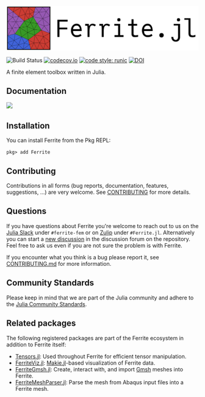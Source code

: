 <picture>
  <source media="(prefers-color-scheme: light)" srcset="https://github.com/Ferrite-FEM/Ferrite.jl/blob/master/docs/src/assets/logo-horizontal.svg">
  <source media="(prefers-color-scheme: dark)" srcset="https://github.com/Ferrite-FEM/Ferrite.jl/blob/master/docs/src/assets/logo-horizontal-dark.svg">
  <img alt="Ferrite.jl logo." src="https://github.com/Ferrite-FEM/Ferrite.jl/blob/master/docs/src/assets/logo-horizontal.svg">
</picture>

![Build Status](https://github.com/Ferrite-FEM/Ferrite.jl/actions/workflows/Test.yml/badge.svg?event=push)
[![codecov.io](https://codecov.io/github/Ferrite-FEM/Ferrite.jl/coverage.svg?branch=master)](https://codecov.io/github/Ferrite-FEM/Ferrite.jl?branch=master)
[![code style: runic](https://img.shields.io/badge/code_style-%E1%9A%B1%E1%9A%A2%E1%9A%BE%E1%9B%81%E1%9A%B2-black)](https://github.com/fredrikekre/Runic.jl)
[![DOI](https://zenodo.org/badge/DOI/10.5281/zenodo.13862652.svg)](https://doi.org/10.5281/zenodo.13862652)

A finite element toolbox written in Julia.

## Documentation

[![][docs-stable-img]][docs-stable-url]

## Installation
You can install Ferrite from the Pkg REPL:
```
pkg> add Ferrite
```

## Contributing

Contributions in all forms (bug reports, documentation, features, suggestions, ...) are very
welcome. See [CONTRIBUTING](CONTRIBUTING.md) for more details.

## Questions

If you have questions about Ferrite you're welcome to reach out to us on the [Julia
Slack][julia-slack] under `#ferrite-fem` or on [Zulip][julia-zulip] under `#Ferrite.jl`.
Alternatively you can start a [new discussion][gh-discussion] in the discussion forum on the
repository. Feel free to ask us even if you are not sure the problem is with Ferrite.

If you encounter what you think is a bug please report it, see
[CONTRIBUTING.md](CONTRIBUTING.md#reporting-issues) for more information.

## Community Standards

Please keep in mind that we are part of the Julia community and adhere to the
[Julia Community Standards][standards].

## Related packages
The following registered packages are part of the Ferrite ecosystem in addition to Ferrite itself:
* [Tensors.jl][Tensors]: Used throughout Ferrite for efficient tensor manipulation.
* [FerriteViz.jl][FerriteViz]: [Makie.jl][Makie]-based visualization of Ferrite data.
* [FerriteGmsh.jl][FerriteGmsh]: Create, interact with, and import [Gmsh][Gmsh] meshes into Ferrite.
* [FerriteMeshParser.jl][FerriteMeshParser]: Parse the mesh from Abaqus input files into a Ferrite mesh.


[docs-stable-img]: https://img.shields.io/badge/docs-latest%20release-blue
[docs-stable-url]: http://ferrite-fem.github.io/Ferrite.jl/

[standards]: https://julialang.org/community/standards/
[julia-slack]: https://julialang.org/slack/
[julia-zulip]: https://julialang.zulipchat.com/
[gh-discussion]: https://github.com/Ferrite-FEM/Ferrite.jl/discussions/new

[Tensors]: https://github.com/Ferrite-FEM/Tensors.jl
[FerriteViz]: https://github.com/Ferrite-FEM/FerriteViz.jl
[FerriteGmsh]: https://github.com/Ferrite-FEM/FerriteGmsh.jl
[FerriteMeshParser]: https://github.com/Ferrite-FEM/FerriteMeshParser.jl
[Makie]: https://docs.makie.org/stable/
[Gmsh]: https://gmsh.info/
